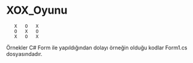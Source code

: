 # XOX_Oyunu

       X   O   X 
       O   X   O
       X   O   X

Örnekler C# Form ile yapıldığından dolayı örneğin olduğu kodlar Form1.cs dosyasındadır.


